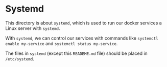 # Systemd

This directory is about `systemd`, which is used to run our docker services a Linux server with `systemd`.

With `systemd`, we can control our services with commands like `systemctl enable my-service` and `systemctl status my-service`.

The files in `systemd` (except this `READEME.md` file) should be placed in `/etc/systemd`.

